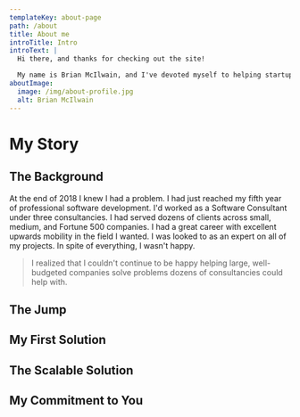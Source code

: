 ```yaml
---
templateKey: about-page
path: /about
title: About me
introTitle: Intro
introText: |
  Hi there, and thanks for checking out the site!

  My name is Brian McIlwain, and I've devoted myself to helping startup businesses succeed through software. Whether you're the aspiring entrepreneur struggling to find a good technical co-founder, or if you're technical and looking to improve yourself as technical co-founder - I'm here for you! Let me share how I came to understand both of these people through my personal experience and how this site can help to increase the odds of your startup's success.
aboutImage:
  image: /img/about-profile.jpg
  alt: Brian McIlwain
---
```

# My Story

## The Background

At the end of 2018 I knew I had a problem. I had just reached my fifth year of professional software development. I'd worked as a Software Consultant under three consultancies. I had served dozens of clients across small, medium, and Fortune 500 companies. I had a great career with excellent upwards mobility in the field I wanted. I was looked to as an expert on all of my projects. In spite of everything, I wasn't happy.

> I realized that I couldn't continue to be happy helping large, well-budgeted companies solve problems dozens of consultancies could help with.

## The Jump

## My First Solution

## The Scalable Solution

## My Commitment to You
